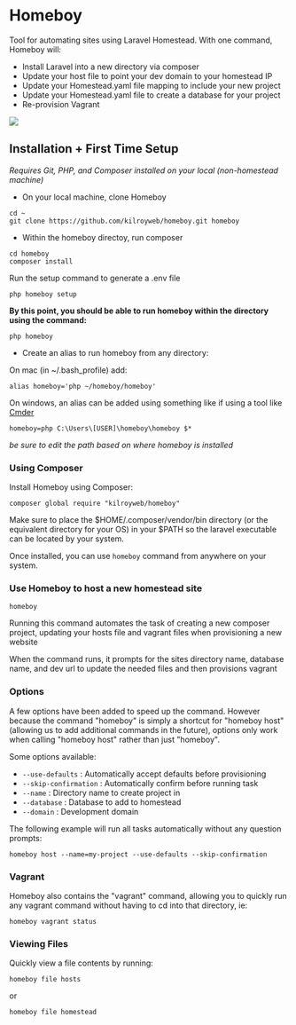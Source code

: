 # Homeboy

Tool for automating sites using Laravel Homestead. With one command, Homeboy will:

- Install Laravel into a new directory via composer
- Update your host file to point your dev domain to your homestead IP
- Update your Homestead.yaml file mapping to include your new project
- Update your Homestead.yaml file to create a database for your project
- Re-provision Vagrant

![](https://j.gifs.com/y8KL0n.gif)

## Installation + First Time Setup

*Requires Git, PHP, and Composer installed on your local (non-homestead machine)*

- On your local machine, clone Homeboy

```
cd ~
git clone https://github.com/kilroyweb/homeboy.git homeboy
```
- Within the homeboy directoy, run composer

```
cd homeboy
composer install
```

Run the setup command to generate a .env file

```
php homeboy setup
```

**By this point, you should be able to run homeboy within the directory using the command:**

```
php homeboy
```

- Create an alias to run homeboy from any directory:

On mac (in ~/.bash_profile) add:

```
alias homeboy='php ~/homeboy/homeboy'
```

On windows, an alias can be added using something like if using a tool like [Cmder](http://cmder.net)

```
homeboy=php C:\Users\[USER]\homeboy\homeboy $*
```

*be sure to edit the path based on where homeboy is installed*


### Using Composer

Install Homeboy using Composer:

```
composer global require "kilroyweb/homeboy"
```

Make sure to place the $HOME/.composer/vendor/bin directory (or the equivalent directory for your OS) 
in your $PATH so the laravel executable can be located by your system.

Once installed, you can use ``homeboy`` command from anywhere on your system.


### Use Homeboy to host a new homestead site

```
homeboy
```

Running this command automates the task of creating a new composer project, updating your hosts file and vagrant files when provisioning a new website

When the command runs, it prompts for the sites directory name, database name, and dev url to update the needed files and then provisions vagrant

### Options

A few options have been added to speed up the command. However because the command "homeboy" is simply a shortcut for "homeboy host" (allowing us to add additional commands in the future), options only work when calling "homeboy host" rather than just "homeboy".

Some options available:

- ```--use-defaults``` : Automatically accept defaults before provisioning
- ```--skip-confirmation``` : Automatically confirm before running task
- ```--name``` : Directory name to create project in
- ```--database``` : Database to add to homestead
- ```--domain``` : Development domain

The following example will run all tasks automatically without any question prompts:

```
homeboy host --name=my-project --use-defaults --skip-confirmation
```

### Vagrant

Homeboy also contains the "vagrant" command, allowing you to quickly run any vagrant command without having to cd into that directory, ie:

```
homeboy vagrant status
```

### Viewing Files

Quickly view a file contents by running:

```
homeboy file hosts
```
or

```
homeboy file homestead
```
